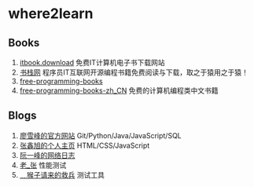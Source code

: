# where2learn

## Books
1. [itbook.download](https://itbook.download/) 免费IT计算机电子书下载网站
2. [书栈网](https://www.bookstack.cn/) 程序员IT互联网开源编程书籍免费阅读与下载，取之于猿用之于猿！
3. [free-programming-books](https://ebookfoundation.github.io/free-programming-books/free-programming-books-zh.html)
4. [free-programming-books-zh_CN](https://github.com/justjavac/free-programming-books-zh_CN)  免费的计算机编程类中文书籍
 
## Blogs
1. [廖雪峰的官方网站](https://www.liaoxuefeng.com/) Git/Python/Java/JavaScript/SQL
2. [张鑫旭的个人主页](https://www.zhangxinxu.com/) HTML/CSS/JavaScript
3. [阮一峰的网络日志](https://ruanyifeng.com/blog/)
4. [老_张](https://www.cnblogs.com/imyalost/) 性能测试
5. [ ﹏猴子请来的救兵](https://www.cnblogs.com/yyhh/) 测试工具
